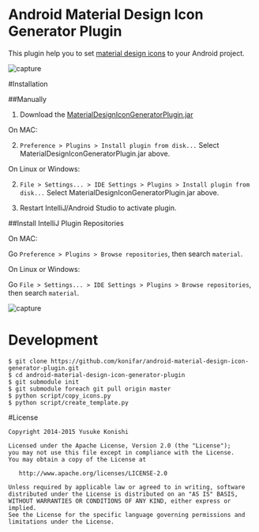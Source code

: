 Android Material Design Icon Generator Plugin
=============================================

This plugin help you to set [material design icons](https://github.com/google/material-design-icons) to your Android project.

![capture](https://raw.githubusercontent.com/konifar/android-material-design-icon-generator-plugin/master/docs/capture.gif)

#Installation

##Manually

1. Download the [MaterialDesignIconGeneratorPlugin.jar](https://github.com/konifar/android-material-design-icon-generator-plugin/raw/master/MaterialDesignIconGeneratorPlugin.jar)

On MAC:

2. `Preference > Plugins > Install plugin from disk...` Select MaterialDesignIconGeneratorPlugin.jar above.
 
On Linux or Windows:

2. `File > Settings... > IDE Settings > Plugins > Install plugin from disk...` Select MaterialDesignIconGeneratorPlugin.jar above.

3. Restart IntelliJ/Android Studio to activate plugin.

##Install IntelliJ Plugin Repositories

On MAC:

Go `Preference > Plugins > Browse repositories`, then search `material`.

On Linux or Windows:

Go `File > Settings... > IDE Settings > Plugins > Browse repositories`, then search `material`.

![capture](https://raw.githubusercontent.com/konifar/android-material-design-icon-generator-plugin/master/docs/install.png)


# Development

```
$ git clone https://github.com/konifar/android-material-design-icon-generator-plugin.git
$ cd android-material-design-icon-generator-plugin
$ git submodule init
$ git submodule foreach git pull origin master
$ python script/copy_icons.py
$ python script/create_template.py
```



#License

```
Copyright 2014-2015 Yusuke Konishi

Licensed under the Apache License, Version 2.0 (the "License");
you may not use this file except in compliance with the License.
You may obtain a copy of the License at

   http://www.apache.org/licenses/LICENSE-2.0

Unless required by applicable law or agreed to in writing, software
distributed under the License is distributed on an "AS IS" BASIS,
WITHOUT WARRANTIES OR CONDITIONS OF ANY KIND, either express or implied.
See the License for the specific language governing permissions and
limitations under the License.
```
